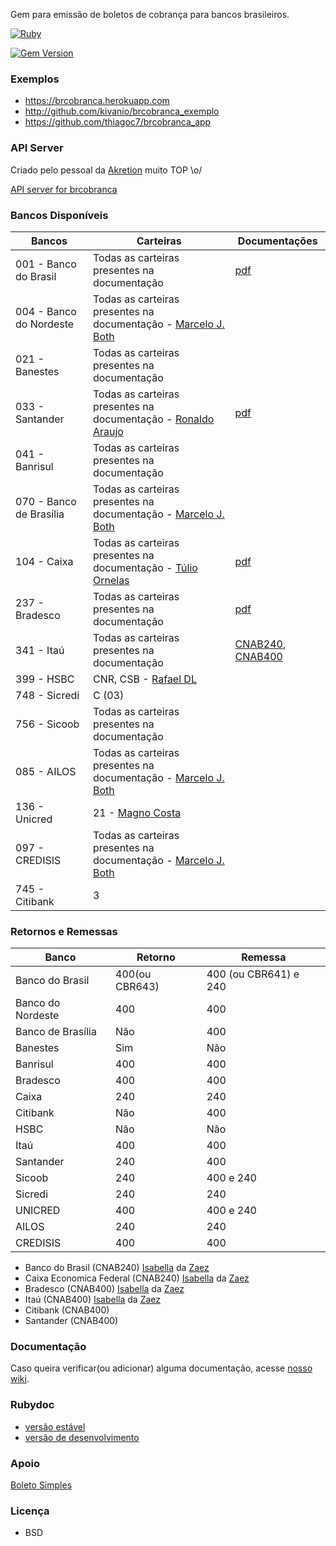 Gem para emissão de boletos de cobrança para bancos brasileiros.

[![Ruby](https://github.com/kivanio/brcobranca/actions/workflows/main.yml/badge.svg)](https://github.com/kivanio/brcobranca/actions/workflows/main.yml)

[![Gem Version](http://img.shields.io/gem/v/brcobranca.svg)][gem]

[gem]: https://rubygems.org/gems/brcobranca

### Exemplos

- https://brcobranca.herokuapp.com
- http://github.com/kivanio/brcobranca_exemplo
- https://github.com/thiagoc7/brcobranca_app

### API Server

Criado pelo pessoal da [Akretion](http://www.akretion.com) muito TOP \o/

[API server for brcobranca](https://github.com/akretion/boleto_cnab_api)

### Bancos Disponíveis

| Bancos                  | Carteiras                                                                                         | Documentações                                                                                                                                                                                               |
| ----------------------- | ------------------------------------------------------------------------------------------------- | ----------------------------------------------------------------------------------------------------------------------------------------------------------------------------------------------------------- |
| 001 - Banco do Brasil   | Todas as carteiras presentes na documentação                                                      | [pdf](http://www.bb.com.br/docs/pub/emp/empl/dwn/Doc5175Bloqueto.pdf)                                                                                                                                       |
| 004 - Banco do Nordeste | Todas as carteiras presentes na documentação - [Marcelo J. Both](https://github.com/marceloboth)  |                                                                                                                                                                                                             |
| 021 - Banestes          | Todas as carteiras presentes na documentação                                                      |                                                                                                                                                                                                             |
| 033 - Santander         | Todas as carteiras presentes na documentação - [Ronaldo Araujo](https://github.com/ronaldoaraujo) | [pdf](http://177.69.143.161:81/Treinamento/SisMoura/Documentação%20Boleto%20Remessa/Documentacao_SANTANDER/Layout%20de%20Cobrança%20-%20Código%20de%20Barras%20Santander%20Setembro%202012%20v%202%203.pdf) |
| 041 - Banrisul          | Todas as carteiras presentes na documentação                                                      |                                                                                                                                                                                                             |
| 070 - Banco de Brasília | Todas as carteiras presentes na documentação - [Marcelo J. Both](https://github.com/marceloboth)  |                                                                                                                                                                                                             |
| 104 - Caixa             | Todas as carteiras presentes na documentação - [Túlio Ornelas](https://github.com/tulios)         | [pdf](http://downloads.caixa.gov.br/_arquivos/cobranca_caixa_sigcb/manuais/CODIGO_BARRAS_SIGCB.PDF)                                                                                                         |
| 237 - Bradesco          | Todas as carteiras presentes na documentação                                                      | [pdf](http://www.bradesco.com.br/portal/PDF/pessoajuridica/solucoes-integradas/outros/layout-de-arquivo/cobranca/4008-524-0121-08-layout-cobranca-versao-portugues.pdf)                                     |
| 341 - Itaú              | Todas as carteiras presentes na documentação                                                      | [CNAB240](http://download.itau.com.br/bankline/cobranca_cnab240.pdf), [CNAB400](http://download.itau.com.br/bankline/layout_cobranca_400bytes_cnab_itau_mensagem.pdf)                                       |
| 399 - HSBC              | CNR, CSB - [Rafael DL](https://github.com/rafaeldl)                                               |                                                                                                                                                                                                             |
| 748 - Sicredi           | C (03)                                                                                            |                                                                                                                                                                                                             |
| 756 - Sicoob            | Todas as carteiras presentes na documentação                                                      |                                                                                                                                                                                                             |
| 085 - AILOS             | Todas as carteiras presentes na documentação - [Marcelo J. Both](https://github.com/marceloboth)  |                                                                                                                                                                                                             |
| 136 - Unicred           | 21 - [Magno Costa](https://github.com/mbcosta)                                                    |                                                                                                                                                                                                             |
| 097 - CREDISIS          | Todas as carteiras presentes na documentação - [Marcelo J. Both](https://github.com/marceloboth)  |                                                                                                                                                                                                             |
| 745 - Citibank          | 3                                                                                                 |                                                                                                                                                                                                             |

### Retornos e Remessas

| Banco             | Retorno        | Remessa               |
| ----------------- | -------------- | --------------------- |
| Banco do Brasil   | 400(ou CBR643) | 400 (ou CBR641) e 240 |
| Banco do Nordeste | 400            | 400                   |
| Banco de Brasília | Não            | 400                   |
| Banestes          | Sim            | Não                   |
| Banrisul          | 400            | 400                   |
| Bradesco          | 400            | 400                   |
| Caixa             | 240            | 240                   |
| Citibank          | Não            | 400                   |
| HSBC              | Não            | Não                   |
| Itaú              | 400            | 400                   |
| Santander         | 240            | 400                   |
| Sicoob            | 240            | 400 e 240             |
| Sicredi           | 240            | 240                   |
| UNICRED           | 400            | 400 e 240             |
| AILOS             | 240            | 240                   |
| CREDISIS          | 400            | 400                   |

- Banco do Brasil (CNAB240) [Isabella](https://github.com/isabellaSantos) da [Zaez](http://www.zaez.net)
- Caixa Economica Federal (CNAB240) [Isabella](https://github.com/isabellaSantos) da [Zaez](http://www.zaez.net)
- Bradesco (CNAB400) [Isabella](https://github.com/isabellaSantos) da [Zaez](http://www.zaez.net)
- Itaú (CNAB400) [Isabella](https://github.com/isabellaSantos) da [Zaez](http://www.zaez.net)
- Citibank (CNAB400)
- Santander (CNAB400)

### Documentação

Caso queira verificar(ou adicionar) alguma documentação, acesse [nosso wiki](https://github.com/kivanio/brcobranca/wiki).

### Rubydoc

- [versão estável](http://rubydoc.info/gems/brcobranca)
- [versão de desenvolvimento](http://rubydoc.info/github/kivanio/brcobranca/master/frames)

### Apoio

[Boleto Simples](https://www.boletosimples.com.br)

### Licença

- BSD
